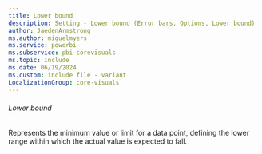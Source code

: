 ```yaml
---
title: Lower bound
description: Setting - Lower bound (Error bars, Options, Lower bound)
author: JaedenArmstrong
ms.author: miguelmyers
ms.service: powerbi
ms.subservice: pbi-corevisuals
ms.topic: include
ms.date: 06/19/2024
ms.custom: include file - variant
LocalizationGroup: core-visuals
---
```

###### Lower bound

Represents the minimum value or limit for a data point, defining the lower range within which the actual value is expected to fall.
